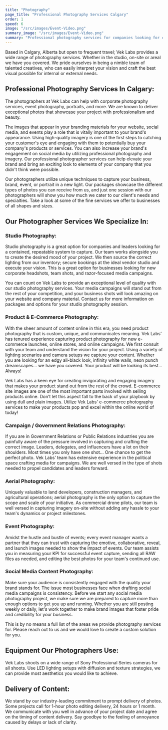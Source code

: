 ```yaml
---
title: "Photography"
page_title: "Professional Photography Services Calgary"
order: 1
speed: 6
image: "/src/images/Event-Video.png"
summary_image: "/src/images/Event-Video.png"
summary: "Professional photography services for companies looking for corporate photography, live event coverage, press conference or for your next creative marketing project"
---
```


Based in Calgary, Alberta but open to frequent travel; Vek Labs provides a wide range of photography services. Whether in the studio, on-site or areal we have you covered. We pride ourselves in being a nimble team of talented creatives, who can easily interpret your vision and craft the best visual possible for internal or external needs.

## Professional Photography Services In Calgary:

The photographers at Vek Labs can help with corporate photography services, event photography, portraits, and more. We are known to deliver exceptional photos that showcase your project with professionalism and beauty.

The images that appear in your branding materials for your website, social media, and events play a role that is vitally important to your brand's appearance. Using high-quality imagery is one of the first steps to catching your customer's eye and engaging with them to potentially buy your company's products or services. You can also increase your brand's engagement on social media by utilizing professional photography and imagery. Our professional photographer services can help elevate your brand and bring an exciting look to elements of your company that you didn't think were possible.

Our photographers utilize unique techniques to capture your business, brand, event, or portrait in a new light. Our packages showcase the different types of photos you can receive from us, and just one session with our photographers will show you how much we cater to our client's needs and specialties. Take a look at some of the fine services we offer to businesses of all shapes and sizes.

## Our Photographer Services We Specialize In:

### Studio Photography:

Studio photography is a great option for companies and leaders looking for a contained, repeatable system to capture. Our team works alongside you to create the desired mood of your project. We then source the correct lighting from our inventory; secure bookings at the ideal vendor studio and execute your vision. This is a great option for businesses looking for new corporate headshots, team shots, and razor-focused media campaigns.

You can count on Vek Labs to provide an exceptional level of quality with our studio photography services. Your media campaigns will stand out from the rest of your competition, and your business shots will look amazing on your website and company material. Contact us for more information on packages and options for your studio photography session.

### Product & E-Commerce Photography:

With the sheer amount of content online in this era, you need product photography that is custom, unique, and communicates meaning. Vek Labs’ has tenured experience capturing product photography for new e-commerce launches, online stores, and online campaigns. We first consult with your team and understand the vision for your project. Using a variety of lighting scenarios and camera setups we capture your content. Whether you are looking for an edgy all-black look, infinity white walls, neon punch dreamscapes… we have you covered. Your product will be looking its best... Always!

Vek Labs has a keen eye for creating invigorating and engaging imagery that makes your product stand out from the rest of the crowd. E-commerce site images are one of the most important parts involved with selling products online. Don’t let this aspect fall to the back of your playbook by using dull and plain images. Utilize Vek Labs' e-commerce photography services to make your products pop and excel within the online world of today!

### Campaign / Government Relations Photography:

If you are in Government Relations or Public Relations industries you are painfully aware of the pressure involved in capturing and crafting the correct image. Leaders, delegates, and influencers have a lot on their shoulders. Most times you only have one shot… One chance to get the perfect photo. Vek Labs’ team has extensive experience in the political space crafting media for campaigns. We are well versed in the type of shots needed to propel candidates and leaders forward.

### Aerial Photography:

Uniquely valuable to land developers, construction managers, and agricultural operations; aerial photography is the only option to capture the scope and scale of your initiative. As commercial drone pilots, our team is well versed in capturing imagery on-site without adding any hassle to your team's dynamics or project milestones.

### Event Photography:

Amidst the hustle and bustle of events; every event manager wants a partner that they can trust with capturing the emotive, collaborative, reveal, and launch images needed to show the impact of events. Our team assists you in measuring your KPI for successful event capture, sending all RAW files as needed, and editing the best photos for your team's continued use.

### Social Media Content Photography:

Make sure your audience is consistently engaged with the quality your brand stands for. The issue most businesses face when drafting social media campaigns is consistency. Before we start any social media photography project, we make sure we are prepared to capture more than enough options to get you up and running. Whether you are still posting weekly or daily, let's work together to make brand images that foster pride and credibility for your business.

This is by no means a full list of the areas we provide photography services for. Please reach out to us and we would love to create a custom solution for you.

## Equipment Our Photographers Use:

Vek Labs shoots on a wide range of Sony Professional Series cameras for all shoots. Use LED lighting setups with diffusion and texture strategies, we can provide most aesthetics you would like to achieve.

## Delivery of Content:

We stand by our industry-leading commitment to prompt delivery of photos. Some projects call for 1-hour photo editing delivery, 24 hours or 1 month. We communicate with you well in advance of your project date and agree on the timing of content delivery. Say goodbye to the feeling of annoyance caused by delays or lack of clarity.
